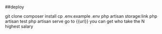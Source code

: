 ##deploy

git clone
composer install
cp .env.example .env
php artisan storage:link
php artisan test
php artisan serve
go to {{url}} you can get who take the N highest salary